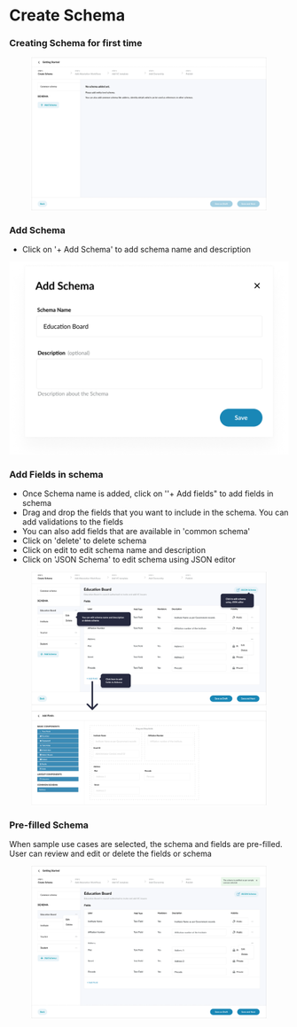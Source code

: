 # Create Schema

### Creating Schema for first time

<figure><img src="../../../../.gitbook/assets/image (16).png" alt=""><figcaption></figcaption></figure>

### Add Schema

* Click on '+ Add Schema' to add schema name and description

![](<../../../../.gitbook/assets/image (6) (2) (1).png>)

### Add Fields in schema

* Once Schema name is added, click on ''+ Add fields" to add fields in schema
* Drag and drop the fields that you want to include in the schema. You can add validations to the fields
* You can also add fields that are available in 'common schema'
* Click on 'delete' to delete schema
* Click on edit to edit schema name and description
* Click on 'JSON Schema' to edit schema using JSON editor

<figure><img src="../../../../.gitbook/assets/image (1) (1) (2).png" alt=""><figcaption></figcaption></figure>

### Pre-filled Schema

When sample use cases are selected, the schema and fields are pre-filled. User can review and edit or delete the fields or schema

<figure><img src="../../../../.gitbook/assets/image (13).png" alt=""><figcaption></figcaption></figure>
